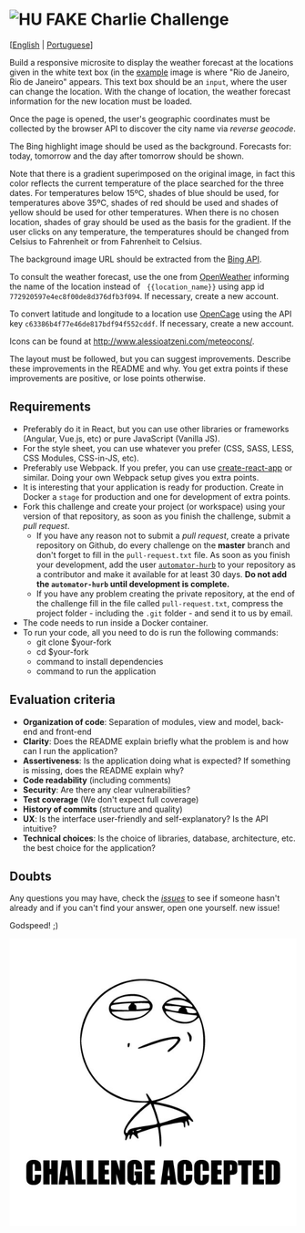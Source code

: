 # <img src="https://avatars1.githubusercontent.com/u/7063040?v=4&s=200.jpg" alt="HU" width="24" /> FAKE Charlie Challenge

[[English](README.md) | [Portuguese](README.pt.md)]

Build a responsive microsite to display the weather forecast at the locations given in the white text box (in the [example](./exemplo.jpg) image is where "Rio de Janeiro, Rio de Janeiro" appears. This text box should be an `input`, where the user can change the location. With the change of location, the weather forecast information for the new location must be loaded.

Once the page is opened, the user's geographic coordinates must be collected by the browser API to discover the city name via _reverse geocode_.

The Bing highlight image should be used as the background. Forecasts for: today, tomorrow and the day after tomorrow should be shown.

Note that there is a gradient superimposed on the original image, in fact this color reflects the current temperature of the place searched for the three dates. For temperatures below 15ºC, shades of blue should be used, for temperatures above 35ºC, shades of red should be used and shades of yellow should be used for other temperatures. When there is no chosen location, shades of gray should be used as the basis for the gradient. If the user clicks on any temperature, the temperatures should be changed from Celsius to Fahrenheit or from Fahrenheit to Celsius.

The background image URL should be extracted from the [Bing API](https://www.bing.com/HPImageArchive.aspx?format=js&idx=0&n=1&mkt=pt-US).

To consult the weather forecast, use the one from [OpenWeather](http://api.openweathermap.org/data/2.5/weather?q={{location_name}}&APPID=772920597e4ec8f00de8d376dfb3f094) informing the name of the location instead of ` {{location_name}}` using app id `772920597e4ec8f00de8d376dfb3f094`. If necessary, create a new account.

To convert latitude and longitude to a location use [OpenCage](https://api.opencagedata.com/geocode/v1/json?q={{latitude}},{{longitude}}&key=c63386b4f77e46de817bdf94f552cddf&language=en) using the API key `c63386b4f77e46de817bdf94f552cddf`. If necessary, create a new account.

Icons can be found at http://www.alessioatzeni.com/meteocons/.

The layout must be followed, but you can suggest improvements. Describe these improvements in the README and why. You get extra points if these improvements are positive, or lose points otherwise.

## Requirements

-   Preferably do it in React, but you can use other libraries or frameworks (Angular, Vue.js, etc) or pure JavaScript (Vanilla JS).
-   For the style sheet, you can use whatever you prefer (CSS, SASS, LESS, CSS Modules, CSS-in-JS, etc).
-   Preferably use Webpack. If you prefer, you can use [create-react-app](https://github.com/facebook/create-react-app) or similar. Doing your own Webpack setup gives you extra points.
-   It is interesting that your application is ready for production. Create in Docker a `stage` for production and one for development of extra points.
-   Fork this challenge and create your project (or workspace) using your version of that repository, as soon as you finish the challenge, submit a _pull request_.
    -   If you have any reason not to submit a _pull request_, create a private repository on Github, do every challenge on the **master** branch and don't forget to fill in the `pull-request.txt` file. As soon as you finish your development, add the user [`automator-hurb`](https://github.com/automator-hurb) to your repository as a contributor and make it available for at least 30 days. **Do not add the `automator-hurb` until development is complete.**
    -   If you have any problem creating the private repository, at the end of the challenge fill in the file called `pull-request.txt`, compress the project folder - including the `.git` folder - and send it to us by email.
-   The code needs to run inside a Docker container.
-   To run your code, all you need to do is run the following commands:
    -   git clone \$your-fork
    -   cd \$your-fork
    -   command to install dependencies
    -   command to run the application

## Evaluation criteria

-   **Organization of code**: Separation of modules, view and model, back-end and front-end
-   **Clarity**: Does the README explain briefly what the problem is and how can I run the application?
-   **Assertiveness**: Is the application doing what is expected? If something is missing, does the README explain why?
-   **Code readability** (including comments)
-   **Security**: Are there any clear vulnerabilities?
-   **Test coverage** (We don't expect full coverage)
-   **History of commits** (structure and quality)
-   **UX**: Is the interface user-friendly and self-explanatory? Is the API intuitive?
-   **Technical choices**: Is the choice of libraries, database, architecture, etc. the best choice for the application?

## Doubts

Any questions you may have, check the [_issues_](https://github.com/HurbCom/challenge-charlie/issues) to see if someone hasn't already and if you can't find your answer, open one yourself. new issue!

Godspeed! ;)

<p align="center">
  <img src="ca.jpg" alt="Challange accepted" />
</p>
